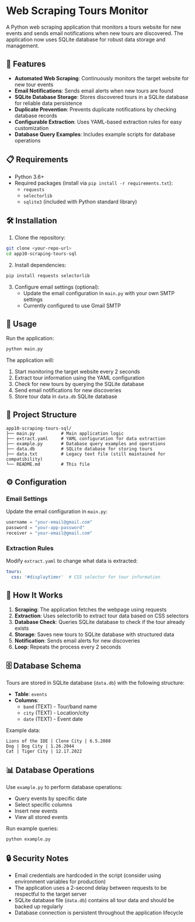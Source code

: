 # Web Scraping Tours Monitor

A Python web scraping application that monitors a tours website for new events and sends email notifications when new tours are discovered. The application now uses SQLite database for robust data storage and management.

## 🚀 Features

- **Automated Web Scraping**: Continuously monitors the target website for new tour events
- **Email Notifications**: Sends email alerts when new tours are found
- **SQLite Database Storage**: Stores discovered tours in a SQLite database for reliable data persistence
- **Duplicate Prevention**: Prevents duplicate notifications by checking database records
- **Configurable Extraction**: Uses YAML-based extraction rules for easy customization
- **Database Query Examples**: Includes example scripts for database operations

## 📋 Requirements

- Python 3.6+
- Required packages (install via `pip install -r requirements.txt`):
  - `requests`
  - `selectorlib`
  - `sqlite3` (included with Python standard library)

## 🛠️ Installation

1. Clone the repository:
```bash
git clone <your-repo-url>
cd app10-scraping-tours-sql
```

2. Install dependencies:
```bash
pip install requests selectorlib
```

3. Configure email settings (optional):
   - Update the email configuration in `main.py` with your own SMTP settings
   - Currently configured to use Gmail SMTP

## 🚀 Usage

Run the application:
```bash
python main.py
```

The application will:
1. Start monitoring the target website every 2 seconds
2. Extract tour information using the YAML configuration
3. Check for new tours by querying the SQLite database
4. Send email notifications for new discoveries
5. Store tour data in `data.db` SQLite database

## 📁 Project Structure

```
app10-scraping-tours-sql/
├── main.py          # Main application logic
├── extract.yaml     # YAML configuration for data extraction
├── example.py       # Database query examples and operations
├── data.db          # SQLite database for storing tours
├── data.txt         # Legacy text file (still maintained for compatibility)
└── README.md        # This file
```

## ⚙️ Configuration

### Email Settings
Update the email configuration in `main.py`:
```python
username = "your-email@gmail.com"
password = "your-app-password"
receiver = "your-email@gmail.com"
```

### Extraction Rules
Modify `extract.yaml` to change what data is extracted:
```yaml
tours:
  css: '#displaytimer'  # CSS selector for tour information
```

## 🔧 How It Works

1. **Scraping**: The application fetches the webpage using requests
2. **Extraction**: Uses selectorlib to extract tour data based on CSS selectors
3. **Database Check**: Queries SQLite database to check if the tour already exists
4. **Storage**: Saves new tours to SQLite database with structured data
5. **Notification**: Sends email alerts for new discoveries
6. **Loop**: Repeats the process every 2 seconds

## 🗄️ Database Schema

Tours are stored in SQLite database (`data.db`) with the following structure:
- **Table**: `events`
- **Columns**: 
  - `band` (TEXT) - Tour/band name
  - `city` (TEXT) - Location/city
  - `date` (TEXT) - Event date

Example data:
```
Lions of the IDE | Clone City | 6.5.2088
Dog | Dog City | 1.26.2044
Cat | Tiger City | 12.17.2022
```

## 📊 Database Operations

Use `example.py` to perform database operations:
- Query events by specific date
- Select specific columns
- Insert new events
- View all stored events

Run example queries:
```bash
python example.py
```

## 🔒 Security Notes

- Email credentials are hardcoded in the script (consider using environment variables for production)
- The application uses a 2-second delay between requests to be respectful to the target server
- SQLite database file (`data.db`) contains all tour data and should be backed up regularly
- Database connection is persistent throughout the application lifecycle 
